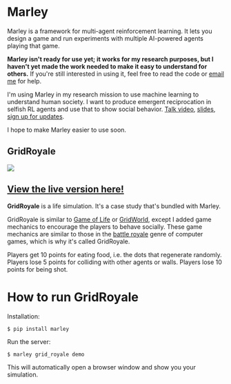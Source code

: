 # Marley #

Marley is a framework for multi-agent reinforcement learning. It lets you design a game and run experiments with multiple AI-powered agents playing that game.

**Marley isn't ready for use yet; it works for my research purposes, but I haven't yet made the work needed to make it easy to understand for others.** If you're still interested in using it, feel free to read the code or [email me](mailto:ram@rachum.com) for help.

I'm using Marley in my research mission to use machine learning to understand human society. I want to produce emergent reciprocation in selfish RL agents and use that to show social behavior. [Talk video](https://youtu.be/WMVqYYarFkQ), [slides](https://docs.google.com/presentation/d/1uBV2VkCfds_K3Aj7JimK1aE22AJSmLVoOg5oR4pOJU4/), [sign up for updates](https://groups.google.com/g/ram-rachum-research-announce).

I hope to make Marley easier to use soon.

## GridRoyale ##

![](https://i.imgur.com/pmxEKnR.gif)

## [View the live version here!](https://grid-royale.herokuapp.com/) ##

**GridRoyale** is a life simulation. It's a case study that's bundled with Marley.

GridRoyale is similar to [Game of Life](https://en.wikipedia.org/wiki/Conway%27s_Game_of_Life) or
[GridWorld](https://towardsdatascience.com/reinforcement-learning-implement-grid-world-from-scratch-c5963765ebff),
except I added game mechanics to encourage the players to behave socially. These game mechanics are
similar to those in the [battle royale](https://en.wikipedia.org/wiki/Battle_royale_game) genre of
computer games, which is why it's called GridRoyale.

Players get 10 points for eating food, i.e. the dots that regenerate randomly. Players lose 5 points for colliding with other agents or walls. Players lose 10 points for being shot.


# How to run GridRoyale #

Installation:

```console
$ pip install marley
```

Run the server:

```console
$ marley grid_royale demo
```

This will automatically open a browser window and show you your simulation.
